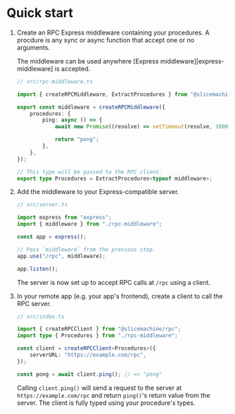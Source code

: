 # Quick start

1.  Create an RPC Express middleware containing your procedures. A procdure is any sync or async function that accept one or no arguments.

    The middleware can be used anywhere [Express middleware][express-middleware] is accepted.

    ```typescript
    // src/rpc-middleware.ts

    import { createRPCMiddleware, ExtractProcedures } from "@slicemachine/rpc";

    export const middleware = createRPCMiddleware({
    	procedures: {
    		ping: async () => {
    			await new Promise((resolve) => setTimeout(resolve, 1000));

    			return "pong";
    		},
    	},
    });

    // This type will be passed to the RPC client.
    export type Procedures = ExtractProcedures<typeof middleware>;
    ```

2.  Add the middleware to your Express-compatible server.

    ```typescript
    // src/server.ts

    import express from "express";
    import { middleware } from "./rpc-middleware";

    const app = express();

    // Pass `middleware` from the previous step.
    app.use("/rpc", middleware);

    app.listen();
    ```

    The server is now set up to accept RPC calls at `/rpc` using a client.

3.  In your remote app (e.g. your app's frontend), create a client to call the RPC server.

    ```typescript
    // src/index.ts

    import { createRPCClient } from "@slicemachine/rpc";
    import type { Procedures } from "./rpc-middleware";

    const client = createRPCClient<Procedures>({
    	serverURL: "https://example.com/rpc",
    });

    const pong = await client.ping(); // => "pong"
    ```

    Calling `client.ping()` will send a request to the server at `https://example.com/rpc` and return `ping()`'s return value from the server. The client is fully typed using your procedure's types.
